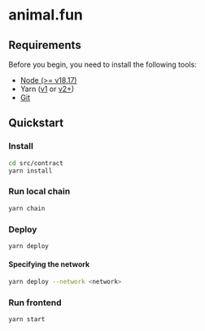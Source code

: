 # animal.fun

## Requirements

Before you begin, you need to install the following tools:

- [Node (>= v18.17)](https://nodejs.org/en/download/)
- Yarn ([v1](https://classic.yarnpkg.com/en/docs/install/) or [v2+](https://yarnpkg.com/getting-started/install))
- [Git](https://git-scm.com/downloads)

## Quickstart

### Install

```bash
cd src/contract
yarn install
```

### Run local chain

```bash
yarn chain
```

### Deploy

```bash
yarn deploy
```

#### Specifying the network

```bash
yarn deploy --network <network>
```

### Run frontend

```bash
yarn start
```
